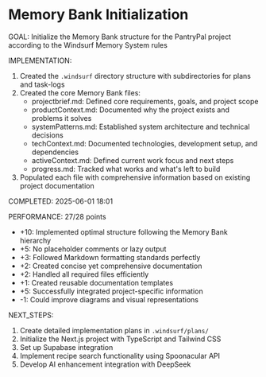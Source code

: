 # Memory Bank Initialization

GOAL: Initialize the Memory Bank structure for the PantryPal project according to the Windsurf Memory System rules

IMPLEMENTATION:
1. Created the `.windsurf` directory structure with subdirectories for plans and task-logs
2. Created the core Memory Bank files:
   - projectbrief.md: Defined core requirements, goals, and project scope
   - productContext.md: Documented why the project exists and problems it solves
   - systemPatterns.md: Established system architecture and technical decisions
   - techContext.md: Documented technologies, development setup, and dependencies
   - activeContext.md: Defined current work focus and next steps
   - progress.md: Tracked what works and what's left to build
3. Populated each file with comprehensive information based on existing project documentation

COMPLETED: 2025-06-01 18:01

PERFORMANCE: 27/28 points
- +10: Implemented optimal structure following the Memory Bank hierarchy
- +5: No placeholder comments or lazy output
- +3: Followed Markdown formatting standards perfectly
- +2: Created concise yet comprehensive documentation
- +2: Handled all required files efficiently
- +1: Created reusable documentation templates
- +5: Successfully integrated project-specific information
- -1: Could improve diagrams and visual representations

NEXT_STEPS:
1. Create detailed implementation plans in `.windsurf/plans/`
2. Initialize the Next.js project with TypeScript and Tailwind CSS
3. Set up Supabase integration
4. Implement recipe search functionality using Spoonacular API
5. Develop AI enhancement integration with DeepSeek
